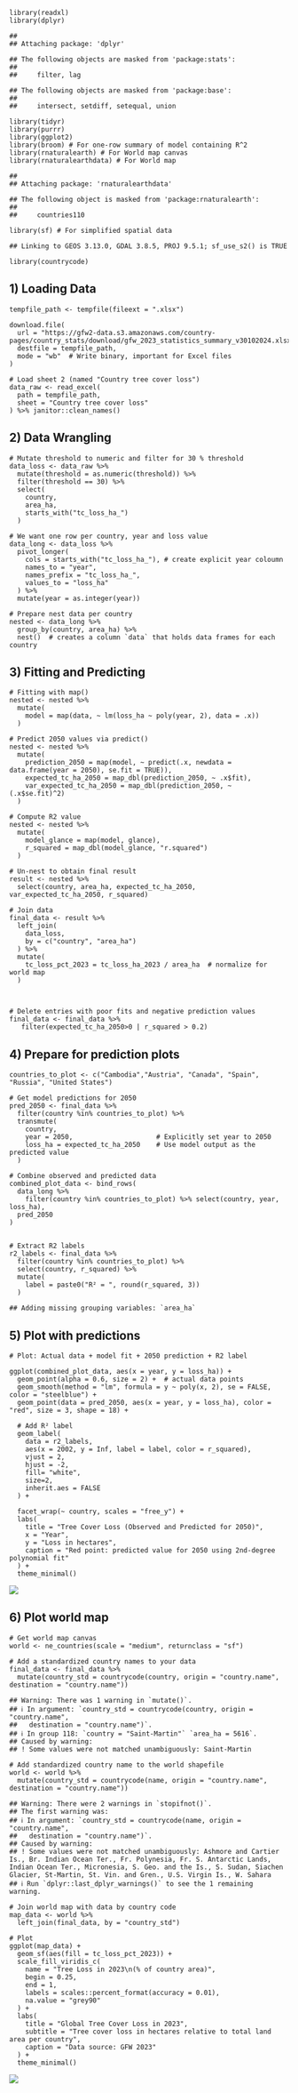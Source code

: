     library(readxl)
    library(dplyr)

    ## 
    ## Attaching package: 'dplyr'

    ## The following objects are masked from 'package:stats':
    ## 
    ##     filter, lag

    ## The following objects are masked from 'package:base':
    ## 
    ##     intersect, setdiff, setequal, union

    library(tidyr)
    library(purrr)
    library(ggplot2)
    library(broom) # For one-row summary of model containing R^2
    library(rnaturalearth) # For World map canvas
    library(rnaturalearthdata) # For World map

    ## 
    ## Attaching package: 'rnaturalearthdata'

    ## The following object is masked from 'package:rnaturalearth':
    ## 
    ##     countries110

    library(sf) # For simplified spatial data

    ## Linking to GEOS 3.13.0, GDAL 3.8.5, PROJ 9.5.1; sf_use_s2() is TRUE

    library(countrycode)

## 1) Loading Data

    tempfile_path <- tempfile(fileext = ".xlsx")

    download.file(
      url = "https://gfw2-data.s3.amazonaws.com/country-pages/country_stats/download/gfw_2023_statistics_summary_v30102024.xlsx",
      destfile = tempfile_path,
      mode = "wb"  # Write binary, important for Excel files
    )

    # Load sheet 2 (named "Country tree cover loss")
    data_raw <- read_excel(
      path = tempfile_path,
      sheet = "Country tree cover loss"
    ) %>% janitor::clean_names()

## 2) Data Wrangling

    # Mutate threshold to numeric and filter for 30 % threshold
    data_loss <- data_raw %>%
      mutate(threshold = as.numeric(threshold)) %>%
      filter(threshold == 30) %>%
      select(
        country,
        area_ha,
        starts_with("tc_loss_ha_")
      )

    # We want one row per country, year and loss value
    data_long <- data_loss %>%
      pivot_longer(
        cols = starts_with("tc_loss_ha_"), # create explicit year coloumn
        names_to = "year",
        names_prefix = "tc_loss_ha_",
        values_to = "loss_ha"
      ) %>%
      mutate(year = as.integer(year))

    # Prepare nest data per country
    nested <- data_long %>%
      group_by(country, area_ha) %>%
      nest()  # creates a column `data` that holds data frames for each country

## 3) Fitting and Predicting

    # Fitting with map()
    nested <- nested %>%
      mutate(
        model = map(data, ~ lm(loss_ha ~ poly(year, 2), data = .x))
      )

    # Predict 2050 values via predict()
    nested <- nested %>%
      mutate(
        prediction_2050 = map(model, ~ predict(.x, newdata = data.frame(year = 2050), se.fit = TRUE)),
        expected_tc_ha_2050 = map_dbl(prediction_2050, ~ .x$fit),
        var_expected_tc_ha_2050 = map_dbl(prediction_2050, ~ (.x$se.fit)^2)
      )

    # Compute R2 value
    nested <- nested %>%
      mutate(
        model_glance = map(model, glance),
        r_squared = map_dbl(model_glance, "r.squared")
      )

    # Un-nest to obtain final result
    result <- nested %>%
      select(country, area_ha, expected_tc_ha_2050, var_expected_tc_ha_2050, r_squared)

    # Join data
    final_data <- result %>%
      left_join(
        data_loss,
        by = c("country", "area_ha")
      ) %>%
      mutate(
        tc_loss_pct_2023 = tc_loss_ha_2023 / area_ha  # normalize for world map
      )



    # Delete entries with poor fits and negative prediction values
    final_data <- final_data %>%
       filter(expected_tc_ha_2050>0 | r_squared > 0.2)

## 4) Prepare for prediction plots

    countries_to_plot <- c("Cambodia","Austria", "Canada", "Spain", "Russia", "United States")

    # Get model predictions for 2050
    pred_2050 <- final_data %>%
      filter(country %in% countries_to_plot) %>%
      transmute(
        country,
        year = 2050,                     # Explicitly set year to 2050
        loss_ha = expected_tc_ha_2050    # Use model output as the predicted value
      )

    # Combine observed and predicted data
    combined_plot_data <- bind_rows(
      data_long %>%
        filter(country %in% countries_to_plot) %>% select(country, year, loss_ha),
      pred_2050
    )


    # Extract R2 labels
    r2_labels <- final_data %>%
      filter(country %in% countries_to_plot) %>%
      select(country, r_squared) %>%
      mutate(
        label = paste0("R² = ", round(r_squared, 3))
      )

    ## Adding missing grouping variables: `area_ha`

## 5) Plot with predictions

    # Plot: Actual data + model fit + 2050 prediction + R2 label

    ggplot(combined_plot_data, aes(x = year, y = loss_ha)) +
      geom_point(alpha = 0.6, size = 2) +  # actual data points
      geom_smooth(method = "lm", formula = y ~ poly(x, 2), se = FALSE, color = "steelblue") +
      geom_point(data = pred_2050, aes(x = year, y = loss_ha), color = "red", size = 3, shape = 18) +
      
      # Add R² label 
      geom_label(
        data = r2_labels,
        aes(x = 2002, y = Inf, label = label, color = r_squared),
        vjust = 2,
        hjust = -2,
        fill= "white",
        size=2,
        inherit.aes = FALSE
      ) +
      
      facet_wrap(~ country, scales = "free_y") +
      labs(
        title = "Tree Cover Loss (Observed and Predicted for 2050)",
        x = "Year",
        y = "Loss in hectares",
        caption = "Red point: predicted value for 2050 using 2nd-degree polynomial fit"
      ) +
      theme_minimal()

![](hd25viet_files/figure-markdown_strict/Facet%20plotting%20of%20countries-1.png)

## 6) Plot world map

    # Get world map canvas
    world <- ne_countries(scale = "medium", returnclass = "sf")

    # Add a standardized country names to your data
    final_data <- final_data %>%
      mutate(country_std = countrycode(country, origin = "country.name", destination = "country.name"))

    ## Warning: There was 1 warning in `mutate()`.
    ## ℹ In argument: `country_std = countrycode(country, origin = "country.name",
    ##   destination = "country.name")`.
    ## ℹ In group 118: `country = "Saint-Martin"` `area_ha = 5616`.
    ## Caused by warning:
    ## ! Some values were not matched unambiguously: Saint-Martin

    # Add standardized country name to the world shapefile
    world <- world %>%
      mutate(country_std = countrycode(name, origin = "country.name", destination = "country.name"))

    ## Warning: There were 2 warnings in `stopifnot()`.
    ## The first warning was:
    ## ℹ In argument: `country_std = countrycode(name, origin = "country.name",
    ##   destination = "country.name")`.
    ## Caused by warning:
    ## ! Some values were not matched unambiguously: Ashmore and Cartier Is., Br. Indian Ocean Ter., Fr. Polynesia, Fr. S. Antarctic Lands, Indian Ocean Ter., Micronesia, S. Geo. and the Is., S. Sudan, Siachen Glacier, St-Martin, St. Vin. and Gren., U.S. Virgin Is., W. Sahara
    ## ℹ Run `dplyr::last_dplyr_warnings()` to see the 1 remaining warning.

    # Join world map with data by country code
    map_data <- world %>%
      left_join(final_data, by = "country_std")

    # Plot 
    ggplot(map_data) +
      geom_sf(aes(fill = tc_loss_pct_2023)) +
      scale_fill_viridis_c(
        name = "Tree Loss in 2023\n(% of country area)",
        begin = 0.25,
        end = 1,
        labels = scales::percent_format(accuracy = 0.01),
        na.value = "grey90"
      ) +
      labs(
        title = "Global Tree Cover Loss in 2023",
        subtitle = "Tree cover loss in hectares relative to total land area per country",
        caption = "Data source: GFW 2023"
      ) +
      theme_minimal()

![](hd25viet_files/figure-markdown_strict/Join%20via%20country%20code%20and%20plot-1.png)
